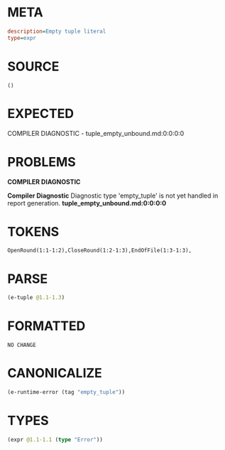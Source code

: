 # META
~~~ini
description=Empty tuple literal
type=expr
~~~
# SOURCE
~~~roc
()
~~~
# EXPECTED
COMPILER DIAGNOSTIC - tuple_empty_unbound.md:0:0:0:0
# PROBLEMS
**COMPILER DIAGNOSTIC**

**Compiler Diagnostic**
Diagnostic type 'empty_tuple' is not yet handled in report generation.
**tuple_empty_unbound.md:0:0:0:0**

# TOKENS
~~~zig
OpenRound(1:1-1:2),CloseRound(1:2-1:3),EndOfFile(1:3-1:3),
~~~
# PARSE
~~~clojure
(e-tuple @1.1-1.3)
~~~
# FORMATTED
~~~roc
NO CHANGE
~~~
# CANONICALIZE
~~~clojure
(e-runtime-error (tag "empty_tuple"))
~~~
# TYPES
~~~clojure
(expr @1.1-1.1 (type "Error"))
~~~
